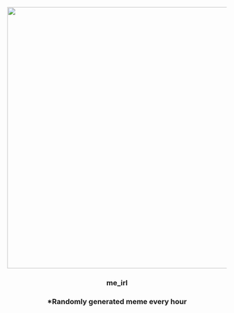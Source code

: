 <p align="center">
        <img src="https://i.redd.it/9dzcnz9i5gm81.jpg" width="600" height="600">
        </p>
        <h3 align="center">me_irl</h3>
        <h3 align="center">*Randomly generated meme every hour</h3>
    